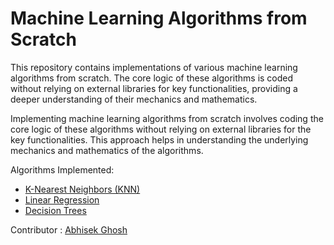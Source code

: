 # Machine Learning Algorithms from Scratch
This repository contains implementations of various machine learning algorithms from scratch. The core logic of these algorithms is coded without relying on external libraries for key functionalities, providing a deeper understanding of their mechanics and mathematics.


Implementing machine learning algorithms from scratch involves coding the core logic of these algorithms without relying on external libraries for the key functionalities. This approach helps in understanding the underlying mechanics and mathematics of the algorithms.

Algorithms Implemented:

- [K-Nearest Neighbors (KNN)](./KNN%20Regressor/knn_regressor.py)
- [Linear Regression](./Linear%20Regression/linear_regression.py)
- [Decision Trees](./DecisionTree/decision_tree_regressor.py)



Contributor : [Abhisek Ghosh](https://www.linkedin.com/in/abhisekghoshml)
